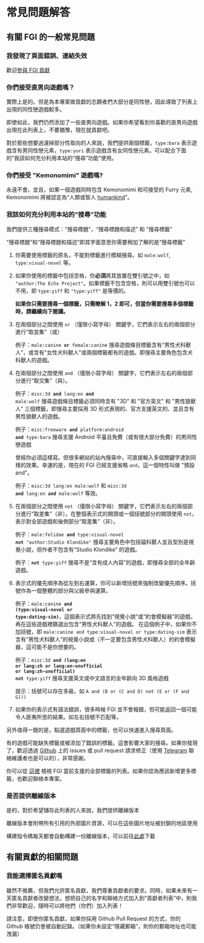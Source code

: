 # 常見問題解答

## 有關 FGI 的一般常見問題

### 我發現了頁面錯誤、連結失效

歡迎[參與 FGI 貢獻](https://github.com/FurryGamesIndex/games/blob/master/doc/Contribute.zh-tw.md)

### 你們接受直男向遊戲嗎？

實際上是的。但是為本專案做貢獻的志願者們大部分是同性戀，因此導致了列表上出現的同性戀遊戲較多。

即使如此，我們仍然添加了一些直男向遊戲。如果你希望看到你喜歡的直男向遊戲出現在此列表上，不要猶豫，現在就貢獻吧。

對於那些想要過濾掉部分性取向的人來說，我們提供兩個標籤，`type:bara` 表示遊戲含有男同性戀元素，`type:yuri` 表示遊戲含有女同性戀元素。可以配合下面的"我該如何充分利用本站的“搜尋”功能"使用。

### 你們接受 "Kemonomimi" 遊戲嗎?

永遠不會。並且，如果一個遊戲同時包含 Kemonomimi 和可接受的 Furry 元素, Kemonomimi 將被認定為“人類或智人 [humankind](https://furrygames.top/en/search.html?tagx?male:humankind%20or%20female:humankind)”。

<a id="search_help"></a>
### 我該如何充分利用本站的“搜尋”功能

我們提供三種搜尋模式：“搜尋標題”，“搜尋標題和描述” 和 “搜尋標籤”

“搜尋標題”和“搜尋標題和描述”即其字面意思你需要稍加了解的是“搜尋標籤”

1. 你需要使用標籤的原名，不能對標籤進行模糊搜尋。如 `male:wolf`, `type:visual-novel` 等。

2. 如果你使用的標籤中包括空格，你**必須**將其放置在雙引號之中，如 `"author:The Echo Project"`。如果標籤不包含空格，則可以用雙引號也可以不用，即 `type:yiff` 和 `"type:yiff"` 是等價的。

	**如果你只需要搜尋一個標籤，只需瞭解 1，2 即可，但當你需要搜尋多個標籤時，請繼續向下閱讀。**

3. 在兩個部分之間使用 `or` （僅限小寫字母） 關鍵字，它們表示左右的兩個部分進行“取並集”（或）

	例子：<code>male:canine **or** female:canine</code> 搜尋遊戲條目標籤含有“男性犬科獸人”，或含有"女性犬科獸人"或兩個標籤都有的遊戲。即搜尋主要角色包含犬科獸人的遊戲。

4. 在兩個部分之間使用 `and` （僅限小寫字母） 關鍵字，它們表示左右的兩個部分進行“取交集”（與）。

	例子：<code>misc:3d **and** lang:en **and** male:wolf</code> 搜尋遊戲條目標籤必須同時含有 "3D" 和 "官方英文" 和 "男性狼獸人" 三個標籤，即搜尋主要採用 3D 形式表現的、官方支援英文的、並且含有男性狼獸人的遊戲。

	例子：<code>misc:freeware **and** platform:android **and** type:bara</code> 搜尋支援 Android 平臺且免費（或有很大部分免費）的男同性戀遊戲

	曾經你必須這樣寫。但很多網站的站內搜尋中，可直接輸入多個關鍵字達到同樣的效果。幸運的是，現在的 FGI 已經支援省略 `and`，這一個特性叫做 "預設 and"。

	例子：`misc:3d lang:en male:wolf` 和 <code>misc:3d **and** lang:en **and** male:wolf</code> 等效。

5. 在兩個部分之間使用 `not` （僅限小寫字母） 關鍵字，它們表示左右的兩個部分進行“取差集”（非）。在整個表示式的開頭或一個括號部分的開頭使用 `not`，表示對全部遊戲和後側部分“取差集”（非）。

	例子：<code>male:felidae **and** type:visual-novel **not** "author:Studio Klondike"</code> 搜尋主要角色中包括貓科獸人並且型別是視覺小說，但作者不包含有“Studio Klondike” 的遊戲。

	例子：<code>**not** type:yiff</code> 搜尋不是“含有成人內容”的遊戲，即搜尋全部的全年齡遊戲。

6. 表示式的優先順序為從左到右運算，你可以新增括號來強制改變優先順序。括號作為一個整體的部分與父級參與運算。

	例子：<code>male:canine **and** **(**type:visual-novel **or** type:dating-sim**)**</code>，這個表示式將先找到“視覺小說”或“約會模擬器”的遊戲，再在這些遊戲裡篩選出包含“男性犬科獸人”的遊戲。
	在這個例子中，如果你不加括號，即 `male:canine and type:visual-novel or type:dating-sim` 表示含有“男性犬科獸人”的視覺小說或（不一定要包含男性犬科獸人）的約會模擬器，這可能不是你想要的。

	例子：<code>misc:3d **and** **(**lang:en **or** lang:zh **or** lang:en-unofficial **or** lang:zh-unofficial**)** **not** type:yiff</code> 搜尋支援英文或中文語言的全年齡向 3D 風格遊戲

	提示：括號可以存在多級，如 `A and (B or (C and D) not (E or (F and G)))`

7. 如果你的表示式有語法錯誤，很多時候 FGI 並不會報錯，但可能返回一個可能令人匪夷所思的結果。如左右括號不匹配等。

另外值得一題的是，點選遊戲頁面中的標籤，也可以快速進入搜尋頁面。

有的遊戲可能缺失標籤或被添加了錯誤的標籤。這會影響大家的搜尋。如果你發現了，歡迎透過 [Github](https://github.com/FurryGamesIndex/games/) 上的 issues 或 pull request 請求修正（使用 [Telegram](https://t.me/FurryGamesIndex) 聯絡維護者也是可以的），非常感謝。

你可以從 [這裡](https://github.com/FurryGamesIndex/games/blob/master/doc/tags.zh-tw.md) 檢視 FGI 當前支援的全部標籤的列表。如果你認為應該新增更多標籤，也歡迎聯絡本專案。

### 是否提供離線版本

是的，對於希望儲存此列表的人來說，我們提供離線版本

離線版本會附帶所有引用的外部圖片資源，可以在這些圖片地址被封鎖的地區使用

構建指令碼每天都會自動構建一份離線版本，可以前往[此處](https://github.com/FurryGamesIndex/games/releases/tag/_gh_assets)下載

## 有關貢獻的相關問題

### 我能選擇匿名貢獻嗎

雖然不推薦，但我們允許匿名貢獻，我們尊重貢獻者的要求。同時，如果未來有一天匿名貢獻者改變想法，想把自己的名字和聯絡方式加入到“貢獻者列表”中，則我們非常歡迎，隨時可以將他們（你們）加入列表！

請注意，即使你匿名貢獻，如果你採用 Github Pull Request 的方式，你的 Github 帳號仍會被自動記錄。（如果你未設定“隱藏郵箱”，則你的郵箱地址也可能洩漏）

